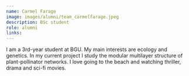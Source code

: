 ```yaml
---
name: Carmel Farage
image: images/alumni/team_carmelfarage.jpeg
description: BSc student
role: alumni
links:
---
```


I am a 3rd-year student at BGU. My main interests are ecology and genetics. In my current project I study the modular multilayer structure of plant-pollinator networks. I love going to the beach and watching thriller, drama and sci-fi movies. 

